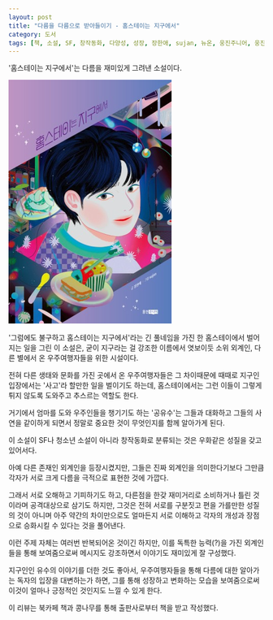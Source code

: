 ```yaml
---
layout: post
title: "다름을 다름으로 받아들이기 - 홈스테이는 지구에서"
category: 도서
tags: [책, 소설, SF, 창작동화, 다양성, 성장, 장한애, sujan, 뉴온, 웅진주니어, 웅진씽크빅, 북카페 책과 콩나무, 서평]
---
```


'홈스테이는 지구에서'는
다름을 재미있게 그려낸 소설이다.

![표지](/images/homestay-on-earth-book-h480.jpg)

'그럼에도 불구하고 홈스테이는 지구에서'라는 긴 풀네임을 가진
한 홈스테이에서 벌어지는 일을 그린 이 소설은,
굳이 지구라는 걸 강조한 이름에서 엿보이듯
소위 외계인, 다른 별에서 온 우주여행자들을 위한 시설이다.

전혀 다른 생태와 문화를 가진 곳에서 온 우주여행자들은
그 차이때문에 때때로 지구인 입장에서는 '사고'라 할만한 일을 벌이기도 하는데,
홈스테이에서는 그런 이들이 그렇게 튀지 않도록 도와주고 추스르는 역할도 한다.

거기에서 엄마를 도와 우주인들을 챙기기도 하는 '공유수'는
그들과 대화하고 그들의 사연을 같이하게 되면서
정말로 중요한 것이 무엇인지를 함께 알아가게 된다.

이 소설이 SF나 청소년 소설이 아니라 창작동화로 분류되는 것은
우화같은 성질을 갖고 있어서다.

아예 다른 존재인 외계인을 등장시켰지만,
그들은 진짜 외계인을 의미한다기보다
그만큼 각자가 서로 크게 다름을 극적으로 표현한 것에 가깝다.

그래서 서로 오해하고 기피하기도 하고,
다른점을 한갖 재미거리로 소비하거나
틀린 것이라며 공격대상으로 삼기도 하지만,
그것은 전혀 서로를 구분짓고 편을 가를만한 성질의 것이 아니며
아주 약간의 차이만으로도 얼마든지 서로 이해하고
각자의 개성과 장점으로 승화시킬 수 있다는 것을 풀어낸다.

이런 주제 자체는 여러번 반복되어온 것이긴 하지만,
이를 독특한 능력(?)을 가진 외계인들을 통해 보여줌으로써
메시지도 강조하면서 이야기도 재미있게 잘 구성했다.

지구인인 유수의 이야기를 더한 것도 좋아서,
우주여행자들을 통해 다름에 대한 알아가는 독자의 입장을 대변하는가 하면,
그를 통해 성장하고 변화하는 모습을 보여줌으로써
이것이 얼마나 긍정적인 것인지도 느낄 수 있게 한다.



<div class="im im-info">
이 리뷰는 북카페 책과 콩나무를 통해 출판사로부터 책을 받고 작성했다.
</div>
